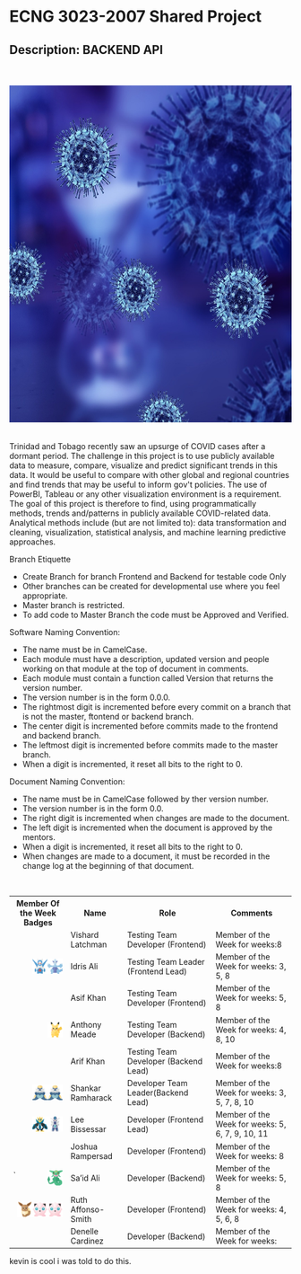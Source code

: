 # ECNG 3023-2007 Shared Project 
## Description: BACKEND API
<br>
<br>
<img src="images/newcovid.jpeg" alt="Girl in a jacket" width="1000" height="600">
<br>
<br>

<p>Trinidad and Tobago recently saw an upsurge of COVID cases after a dormant period. The challenge in
this project is to use publicly available data to measure, compare, visualize and predict significant trends
in this data. It would be useful to compare with other global and regional countries and find trends that
may be useful to inform gov't policies. The use of PowerBI, Tableau or any other visualization
environment is a requirement. The goal of this project is therefore to find, using programmatically
methods, trends and/patterns in publicly available COVID-related data. Analytical methods include (but
are not limited to): data transformation and cleaning, visualization, statistical analysis, and machine
learning predictive approaches.
</p>

Branch Etiquette<br>
- Create Branch for branch Frontend and Backend for testable code Only <br>
- Other branches can be created for developmental use where you feel appropriate.<br>
- Master branch is restricted.<br>
- To add code to Master Branch the code must be Approved and Verified.<br>

Software Naming Convention:<br>
- The name must be in CamelCase. <br>
- Each module must have a description, updated version and people working on that module at the top of document in comments.<br>
- Each module must contain a function called Version that returns the version number. <br> 
- The version number is in the form 0.0.0. <br>
- The rightmost digit is incremented before every commit on a branch that is not the master, ftontend or backend branch.<br>
- The center digit is incremented before commits made to the frontend and backend branch. <br>
- The leftmost digit is incremented before commits made to the master branch. <br>
- When a digit is incremented, it reset all bits to the right to 0. <br>

Document Naming Convention: <br>
- The name must be in CamelCase followed by ther version number. <br>
- The version number is in the form 0.0. <br>
- The right digit is incremented when changes are made to the document.<br>
- The left digit is incremented when the document is approved by the mentors. <br>
- When a digit is incremented, it reset all bits to the right to 0. <br>
- When changes are made to a document, it must be recorded in the change log at the beginning of that document. <br>

<br>



<table style="width:100%">
  <tr>
    <th>Member Of the Week Badges</th>
    <th>Name</th>
    <th>Role</th> 
    <th>Comments</th>
  </tr>
    <tr>
    <td></td>
    <td>Vishard Latchman</td>
    <td>Testing Team Developer (Frontend)</td>
    <td>Member of the Week for weeks:8</td>
  </tr>
  <tr>
    <td>
      <img src="icons\PNG\1x\249-lugia.png" align="left" width="27" height="27" style="float: right;">
      <img src="icons\PNG\1x\381-latios.png" align="left" width="27" height="27" style="float: right;">
    </td>
    <td>Idris Ali </td>
    <td>Testing Team Leader (Frontend Lead)</td>
    <td>Member of the Week for weeks: 3, 5, 8</td>
  </tr>
  <tr>
    <td></td>
    <td>Asif Khan</td>
    <td>Testing Team Developer (Frontend)</td>
    <td>Member of the Week for weeks: 5, 8</td>
  </tr>
  <tr>
    <td>
     <img src="icons/PNG/1x/025-pikachu.png" align="left" width="27" height="27" style="float: right;">
    </td>
    <td>Anthony Meade</td>
    <td>Testing Team Developer (Backend)</td>
    <td>Member of the Week for weeks: 4, 8, 10</td>
  </tr>
  <tr>
    <td></td>
    <td>Arif Khan</td>
    <td>Testing Team Developer (Backend Lead)</td>
    <td>Member of the Week for weeks:8</td>
  </tr>
  <tr>
    <td>
      <img src="icons/PNG/1x/503-samurott.png" align="left" width="27" height="27" style="float: right;">
      <img src="icons/PNG/1x/503-samurott.png" align="left" width="27" height="27" style="float: right;">
    </td>
    <td>Shankar Ramharack</td>
    <td>Developer Team Leader(Backend Lead)</td>
    <td>Member of the Week for weeks: 3, 5, 7, 8, 10</td>
  </tr>
  <tr>
    <td>
      <img src="icons/PNG/1x/483-dialga.png" align="left" width="27" height="27" style="float: right;">
      <img src="icons/PNG/1x/395-empoleon.png" align="left" width="27" height="27" style="float: right;">
    </td>
    <td>Lee Bissessar</td>
    <td>Developer (Frontend Lead)</td>
    <td>Member of the Week for weeks: 5, 6, 7, 9, 10, 11</td>
  </tr>
  <tr>
    <td></td>
    <td>Joshua Rampersad</td>
    <td>Developer (Frontend)</td>
    <td>Member of the Week for weeks: 8</td>
  </tr>
  <tr>
    <td>
      <img src="icons/PNG/1x/384-rayquaza.png" align="left" width="27" height="27" style="float: right;">`
    </td>
    <td>Sa’id Ali</td>
    <td>Developer (Backend)</td>
    <td>Member of the Week for weeks: 5, 8</td>
  </tr>
  <tr>
    <td>
      <img src="icons/PNG/1x/039-jigglypuff.png" align="left" width="27" height="27" style="float: right;">
      <img src="icons/PNG/1x/039-jigglypuff.png" align="left" width="27" height="27" style="float: right;">
      <img src="icons/PNG/1x/133-eevee.png" align="left" width="27" height="27" style="float: right;">
    </td>
    <td>Ruth Affonso-Smith</td>
    <td>Developer (Frontend)</td>
    <td>Member of the Week for weeks: 4, 5, 6, 8</td>
  </tr>
  <tr>
    <td></td>
    <td>Denelle Cardinez</td>
    <td>Developer (Backend)</td>
    <td>Member of the Week for weeks: </td>
  </tr>
</table>
kevin is cool i was told to do this. 
